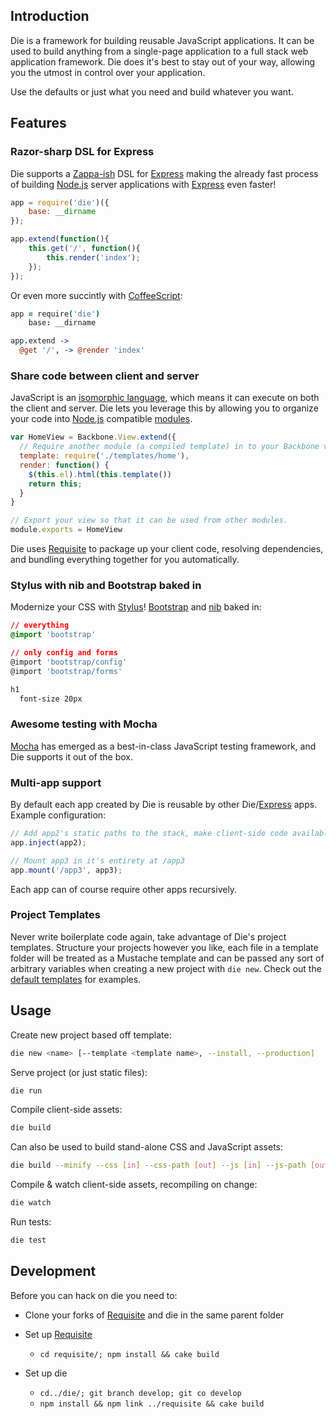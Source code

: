 ## Introduction

Die is a framework for building reusable JavaScript applications. It can be used to build anything
from a single-page application to a full stack web application framework. Die does it's best to stay out
of your way, allowing you the utmost in control over your application.

Use the defaults or just what you need and build whatever you want.

## Features

### Razor-sharp DSL for Express
Die supports a [Zappa-ish][zappa] DSL for [Express][express] making the already fast process
of building [Node.js][node] server applications with [Express][express] even faster!

```javascript
app = require('die')({
    base: __dirname
});

app.extend(function(){
    this.get('/', function(){
        this.render('index');
    });
});
```

Or even more succintly with [CoffeeScript][coffee]:

```coffeescript
app = require('die')
    base: __dirname

app.extend ->
  @get '/', -> @render 'index'
```

### Share code between client and server
JavaScript is an [isomorphic language][isomorphic], which means it can execute on both the client
and server. Die lets you leverage this by allowing you to organize your code into [Node.js][node]
compatible [modules][modules].

```javascript
var HomeView = Backbone.View.extend({
  // Require another module (a compiled template) in to your Backbone view.
  template: require('./templates/home'),
  render: function() {
    $(this.el).html(this.template())
    return this;
  }
}

// Export your view so that it can be used from other modules.
module.exports = HomeView
```

Die uses [Requisite][requisite] to package up your client code, resolving dependencies, and bundling
 everything together for you automatically.

### Stylus with nib and Bootstrap baked in
Modernize your CSS with [Stylus][stylus]! [Bootstrap][bootstrap] and [nib][nib] baked in:

```css
// everything
@import 'bootstrap'

// only config and forms
@import 'bootstrap/config'
@import 'bootstrap/forms'

h1
  font-size 20px
```

### Awesome testing with Mocha
[Mocha][mocha] has emerged as a best-in-class JavaScript testing framework, and Die supports it out
of the box.

### Multi-app support
By default each app created by Die is reusable by other Die/[Express][express] apps. Example
configuration:

```javascript
// Add app2's static paths to the stack, make client-side code available.
app.inject(app2);

// Mount app3 in it's entirety at /app3
app.mount('/app3', app3);
```

Each app can of course require other apps recursively.

### Project Templates
Never write boilerplate code again, take advantage of Die's project templates.
Structure your projects however you like, each file in a template folder will be treated as a
Mustache template and can be passed any sort of arbitrary variables when creating a new project
with `die new`. Check out the [default templates][templates] for examples.

## Usage
Create new project based off template:

```bash
die new <name> [--template <template name>, --install, --production]
```

Serve project (or just static files):

```bash
die run
```

Compile client-side assets:

```bash
die build
```

Can also be used to build stand-alone CSS and JavaScript assets:

```bash
die build --minify --css [in] --css-path [out] --js [in] --js-path [out]
```

Compile & watch client-side assets, recompiling on change:

```bash
die watch
```

Run tests:

```bash
die test
```

[backbone]: http://backbonejs.org
[bootstrap]: http://twitter.github.com/bootstrap
[coffee]: http://coffeescript.org
[express]: http://expressjs.com
[isomorphic]: blog.nodejitsu.com/scaling-isomorphic-javascript-code
[jade]: http://jade-lang.com
[mocha]: https://mochajs.org/
[modules]: http://nodejs.org/api/modules.html
[nib]: https://github.com/visionmedia/nib
[node]: http://nodejs.org
[requisite]: http://requisitejs.org
[stylus]: http://learnboost.github.com/stylus
[templates]: https://github.com/zeekay/die/tree/master/templates
[zappa]: https://github.com/mauricemach/zappa

## Development

Before you can hack on die you need to:

* Clone your forks of [Requisite][requisite] and die in the same parent folder

* Set up [Requisite][requisite]
  * `cd requisite/; npm install && cake build`

* Set up die
  * `cd../die/; git branch develop; git co develop`
  * `npm install && npm link ../requisite && cake build`
